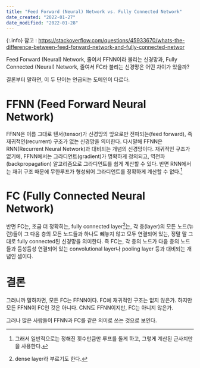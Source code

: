 ```yaml
---
title: "Feed Forward (Neural) Network vs. Fully Connected Network"
date_created: "2022-01-27"
date_modified: "2022-01-28"
---
```


{:.info}
참고 : <https://stackoverflow.com/questions/45933670/whats-the-difference-between-feed-forward-network-and-fully-connected-networ>

Feed Forward (Neural) Network, 줄여서 FFNN이라 불리는 신경망과, Fully Connected (Neural) Network, 줄여서 FC라 불리는 신경망은 어떤 차이가 있을까?

결론부터 말하면, 이 두 단어는 언급되는 도메인이 다르다.

# FFNN (Feed Forward Neural Network)

FFNN은 이름 그대로 텐서(tensor)가 신경망의 앞으로만 전파되는(feed forward), 즉 재귀적인(recurrent) 구조가 없는 신경망을 의미한다. 다시말해 FFNN은 RNN(Recurrent Neural Network)과 대비되는 개념의 신경망이다. 재귀적인 구조가 없기에, FFNN에서는 그라디언트(gradient)가 명확하게 정의되고, 역전파(backpropagation) 알고리즘으로 그라디언트를 쉽게 계산할 수 있다. 반면 RNN에서는 재귀 구조 때문에 무한루프가 형성되어 그라디언트를 정확하게 계산할 수 없다.[^1]

[^1]: 그래서 일반적으로는 정해진 횟수만큼만 루프를 돌게 하고, 그렇게 계산된 근사치만을 사용한다.

# FC (Fully Connected Neural Network)

반면 FC는, 조금 더 정확히는, fully connected layer[^2]는, 각 층(layer)의 모든 노드(뉴런)들이 그 다음 층의 모든 노드들과 하나도 뺴놓지 않고 모두 연결되어 있는, 정말 말 그대로 fully connected된 신경망을 의미한다. 즉 FC는, 각 층의 노드가 다음 층의 노드들과 듬성듬성 연결되어 있는 convolutional layer나 pooling layer 등과 대비되는 개념인 셈이다.

[^2]: dense layer라 부르기도 한다.

# 결론

그러니까 말하자면, 모든 FC는 FFNN이다. FC에 재귀적인 구조는 없지 않은가. 하지만 모든 FFNN이 FC인 것은 아니다. CNN도 FFNN이지만, FC는 아니지 않은가.

그러나 많은 사람들이 FFNN과 FC를 같은 의미로 쓰는 것으로 보인다. 